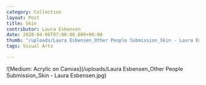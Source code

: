 ```yaml
---
category: Collection
layout: Post
title: Skin
contributor: Laura Esbensen
date: 2020-04-06T07:00:00.000+00:00
thumb: "/uploads/Laura Esbensen_Other People Submission_Skin - Laura Esbensen.jpg"
tags: Visual Arts

---
```

![Medium: Acrylic on Canvas](/uploads/Laura Esbensen_Other People Submission_Skin - Laura Esbensen.jpg)